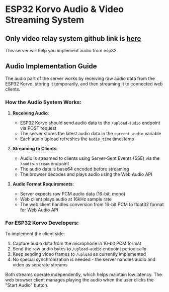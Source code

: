 # ESP32 Korvo Audio & Video Streaming System 

## Only video relay system github link is [here]([url](https://github.com/Mavis-Technologies/Non-RTSP-Stream-Relay))
This server will help you implement audio from esp32.

## Audio Implementation Guide

The audio part of the server works by receiving raw audio data from the ESP32 Korvo, storing it temporarily, and then streaming it to connected web clients.

### How the Audio System Works:

1. **Receiving Audio**:
   - ESP32 Korvo should send audio data to the `/upload-audio` endpoint via POST request
   - The server stores the latest audio data in the `current_audio` variable
   - Each audio upload refreshes the `audio_time` timestamp

2. **Streaming to Clients**:
   - Audio is streamed to clients using Server-Sent Events (SSE) via the `/audio-stream` endpoint
   - The audio data is base64 encoded before streaming
   - The browser decodes and plays audio using the Web Audio API

3. **Audio Format Requirements**:
   - Server expects raw PCM audio data (16-bit, mono)
   - Web client plays audio at 16kHz sample rate
   - The web client handles conversion from 16-bit PCM to float32 format for Web Audio API

### For ESP32 Korvo Developers:

To implement the client side:
1. Capture audio data from the microphone in 16-bit PCM format
2. Send the raw audio bytes to `/upload-audio` endpoint periodically
3. Keep sending video frames to `/upload` as currently implemented
4. No special synchronization is needed - the server handles audio and video as separate streams

Both streams operate independently, which helps maintain low latency. The web browser client manages playing the audio when the user clicks the "Start Audio" button.
